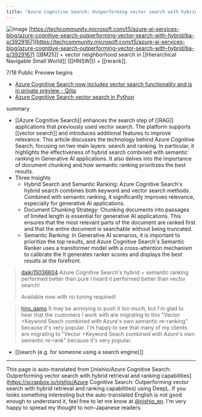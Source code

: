 ```yaml
---
title: "Azure Cognitive Search: Outperforming vector search with hybrid retrieval and ranking capabilities"
---
```


![image](https://gyazo.com/8e2fa02e91d9ee1566bd48aeb6008048/thumb/1000)
[https://techcommunity.microsoft.com/t5/azure-ai-services-blog/azure-cognitive-search-outperforming-vector-search-with-hybrid/ba-p/3929167](https://techcommunity.microsoft.com/t5/azure-ai-services-blog/azure-cognitive-search-outperforming-vector-search-with-hybrid/ba-p/3929167)
[[BM25]] + vector neighborhood search in [[Hierarchical Navigable Small World]] ([[HNSW]]) + [[rerank]].

7/18 Public Preview begins
- [Azure Cognitive Search now includes vector search functionality and is in private preview - Qiita](https://qiita.com/nohanaga/items/f710cac82072b63bc73f)
- [Azure Cognitive Search vector search in Python](https://zenn.dev/microsoft/articles/34fdf03208b932)

summary
- [[Azure Cognitive Search]] enhances the search step of [[RAG]] applications that previously used vector search. The platform supports [[vector search]] and introduces additional features to improve relevance. This article discusses the technology behind Azure Cognitive Search, focusing on two main layers: search and ranking. In particular, it highlights the effectiveness of hybrid search combined with semantic ranking in Generative AI applications. It also delves into the importance of document chunking and how semantic ranking prioritizes the best results.
- Three Insights
    - Hybrid Search and Semantic Ranking: Azure Cognitive Search's hybrid search combines both keyword and vector search methods. Combined with semantic ranking, it significantly improves relevance, especially for generative AI applications.
    - Document Chunking Strategy: Chunking documents into passages of limited length is essential for generative AI applications. This ensures that the most relevant parts of the document are ranked first and that the entire document is searchable without being truncated.
    - Semantic Ranking: In Generative AI scenarios, it is important to prioritize the top results, and Azure Cognitive Search's Semantic Ranker uses a transformer model with a cross-attention mechanism to calibrate the It generates ranker scores and displays the best results at the forefront.

> [daiki15036604](https://twitter.com/daiki15036604/status/1703913169511727217/history) Azure Cognitive Search's hybrid + semantic ranking performed better than pure I heard it performed better than vector search!
>
>  Available now with no tuning required!

> [hiro_gamo](https://twitter.com/hiro_gamo/status/1703944092982644958) It may be annoying to push it too much, but I'm glad to hear that the customers I work with are migrating to this "Vector +Keyword Seach combined with Azure's own semantic re-ranking" because it's very popular. I'm happy to see that many of my clients are migrating to "Vector +Keyword Seach combined with Azure's own semantic re-rank" because it's very popular.

- [[search (e.g. for someone using a search engine)]]

---
This page is auto-translated from [/nishio/Azure Cognitive Search: Outperforming vector search with hybrid retrieval and ranking capabilities](https://scrapbox.io/nishio/Azure Cognitive Search: Outperforming vector search with hybrid retrieval and ranking capabilities) using DeepL. If you looks something interesting but the auto-translated English is not good enough to understand it, feel free to let me know at [@nishio_en](https://twitter.com/nishio_en). I'm very happy to spread my thought to non-Japanese readers.